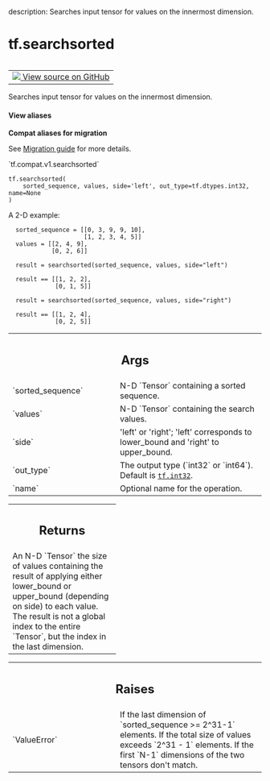 description: Searches input tensor for values on the innermost dimension.

<div itemscope itemtype="http://developers.google.com/ReferenceObject">
<meta itemprop="name" content="tf.searchsorted" />
<meta itemprop="path" content="Stable" />
</div>

# tf.searchsorted

<!-- Insert buttons and diff -->

<table class="tfo-notebook-buttons tfo-api nocontent" align="left">
<td>
  <a target="_blank" href="https://github.com/tensorflow/tensorflow/blob/r2.3/tensorflow/python/ops/array_ops.py#L5284-L5343">
    <img src="https://www.tensorflow.org/images/GitHub-Mark-32px.png" />
    View source on GitHub
  </a>
</td>
</table>



Searches input tensor for values on the innermost dimension.

<section class="expandable">
  <h4 class="showalways">View aliases</h4>
  <p>
<b>Compat aliases for migration</b>
<p>See
<a href="https://www.tensorflow.org/guide/migrate">Migration guide</a> for
more details.</p>
<p>`tf.compat.v1.searchsorted`</p>
</p>
</section>

<pre class="devsite-click-to-copy prettyprint lang-py tfo-signature-link">
<code>tf.searchsorted(
    sorted_sequence, values, side='left', out_type=tf.dtypes.int32, name=None
)
</code></pre>



<!-- Placeholder for "Used in" -->

A 2-D example:

```
  sorted_sequence = [[0, 3, 9, 9, 10],
                     [1, 2, 3, 4, 5]]
  values = [[2, 4, 9],
            [0, 2, 6]]

  result = searchsorted(sorted_sequence, values, side="left")

  result == [[1, 2, 2],
             [0, 1, 5]]

  result = searchsorted(sorted_sequence, values, side="right")

  result == [[1, 2, 4],
             [0, 2, 5]]
```

<!-- Tabular view -->
 <table class="responsive fixed orange">
<colgroup><col width="214px"><col></colgroup>
<tr><th colspan="2"><h2 class="add-link">Args</h2></th></tr>

<tr>
<td>
`sorted_sequence`
</td>
<td>
N-D `Tensor` containing a sorted sequence.
</td>
</tr><tr>
<td>
`values`
</td>
<td>
N-D `Tensor` containing the search values.
</td>
</tr><tr>
<td>
`side`
</td>
<td>
'left' or 'right'; 'left' corresponds to lower_bound and 'right' to
upper_bound.
</td>
</tr><tr>
<td>
`out_type`
</td>
<td>
The output type (`int32` or `int64`).  Default is <a href="../tf.md#int32"><code>tf.int32</code></a>.
</td>
</tr><tr>
<td>
`name`
</td>
<td>
Optional name for the operation.
</td>
</tr>
</table>



<!-- Tabular view -->
 <table class="responsive fixed orange">
<colgroup><col width="214px"><col></colgroup>
<tr><th colspan="2"><h2 class="add-link">Returns</h2></th></tr>
<tr class="alt">
<td colspan="2">
An N-D `Tensor` the size of values containing the result of applying either
lower_bound or upper_bound (depending on side) to each value.  The result
is not a global index to the entire `Tensor`, but the index in the last
dimension.
</td>
</tr>

</table>



<!-- Tabular view -->
 <table class="responsive fixed orange">
<colgroup><col width="214px"><col></colgroup>
<tr><th colspan="2"><h2 class="add-link">Raises</h2></th></tr>

<tr>
<td>
`ValueError`
</td>
<td>
If the last dimension of `sorted_sequence >= 2^31-1` elements.
If the total size of values exceeds `2^31 - 1` elements.
If the first `N-1` dimensions of the two tensors don't match.
</td>
</tr>
</table>

